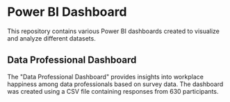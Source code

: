 # Power BI Dashboard 

This repository contains various Power BI dashboards created to visualize and analyze different datasets.

## Data Professional Dashboard
The "Data Professional Dashboard" provides insights into workplace happiness among data professionals based on survey data. The dashboard was created using a CSV file containing responses from 630 participants.
